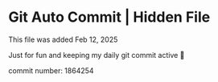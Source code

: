 # Git Auto Commit | Hidden File

This file was added Feb 12, 2025

Just for fun and keeping my daily git commit active 🤪

commit number: 1864254
